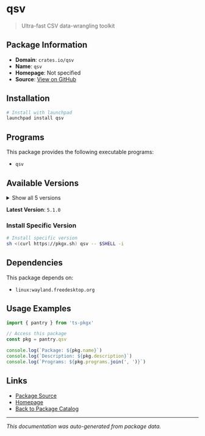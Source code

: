 # qsv

> Ultra-fast CSV data-wrangling toolkit

## Package Information

- **Domain**: `crates.io/qsv`
- **Name**: `qsv`
- **Homepage**: Not specified
- **Source**: [View on GitHub](https://github.com/pkgxdev/pantry/tree/main/projects/crates.io/qsv/package.yml)

## Installation

```bash
# Install with launchpad
launchpad install qsv
```

## Programs

This package provides the following executable programs:

- `qsv`

## Available Versions

<details>
<summary>Show all 5 versions</summary>

- `5.1.0`, `5.0.3`, `4.0.0`, `3.3.0`, `3.2.0`

</details>

**Latest Version**: `5.1.0`

### Install Specific Version

```bash
# Install specific version
sh <(curl https://pkgx.sh) qsv -- $SHELL -i
```

## Dependencies

This package depends on:

- `linux:wayland.freedesktop.org`

## Usage Examples

```typescript
import { pantry } from 'ts-pkgx'

// Access this package
const pkg = pantry.qsv

console.log(`Package: ${pkg.name}`)
console.log(`Description: ${pkg.description}`)
console.log(`Programs: ${pkg.programs.join(', ')}`)
```

## Links

- [Package Source](https://github.com/pkgxdev/pantry/tree/main/projects/crates.io/qsv/package.yml)
- [Homepage](#)
- [Back to Package Catalog](../../../package-catalog.md)

---

*This documentation was auto-generated from package data.*
